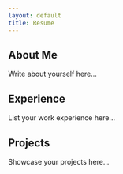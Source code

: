 ```yaml
---
layout: default
title: Resume
---
```


<section class="section" id="about">
  <h1>About Me</h1>
  <p>Write about yourself here...</p>
</section>

<section class="section" id="experience">
  <h1>Experience</h1>
  <p>List your work experience here...</p>
</section>

<section class="section" id="projects">
  <h1>Projects</h1>
  <p>Showcase your projects here...</p>
</section>
